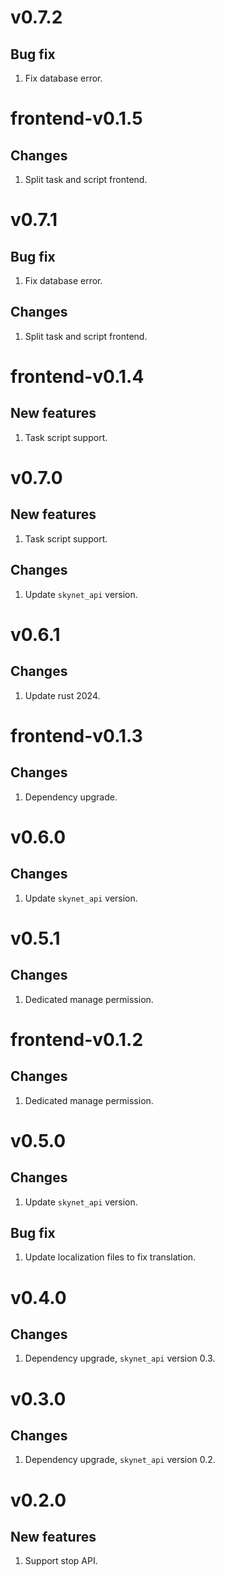 # v0.7.2
## Bug fix
1. Fix database error.

# frontend-v0.1.5
## Changes
1. Split task and script frontend.

# v0.7.1
## Bug fix
1. Fix database error.

## Changes
1. Split task and script frontend.

# frontend-v0.1.4
## New features
1. Task script support.

# v0.7.0
## New features
1. Task script support.

## Changes
1. Update `skynet_api` version.

# v0.6.1
## Changes
1. Update rust 2024.

# frontend-v0.1.3
## Changes
1. Dependency upgrade.

# v0.6.0
## Changes
1. Update `skynet_api` version.

# v0.5.1
## Changes
1. Dedicated manage permission.

# frontend-v0.1.2
## Changes
1. Dedicated manage permission.

# v0.5.0
## Changes
1. Update `skynet_api` version.

## Bug fix
1. Update localization files to fix translation.

# v0.4.0
## Changes
1. Dependency upgrade, `skynet_api` version 0.3.

# v0.3.0
## Changes
1. Dependency upgrade, `skynet_api` version 0.2.

# v0.2.0
## New features
1. Support stop API.